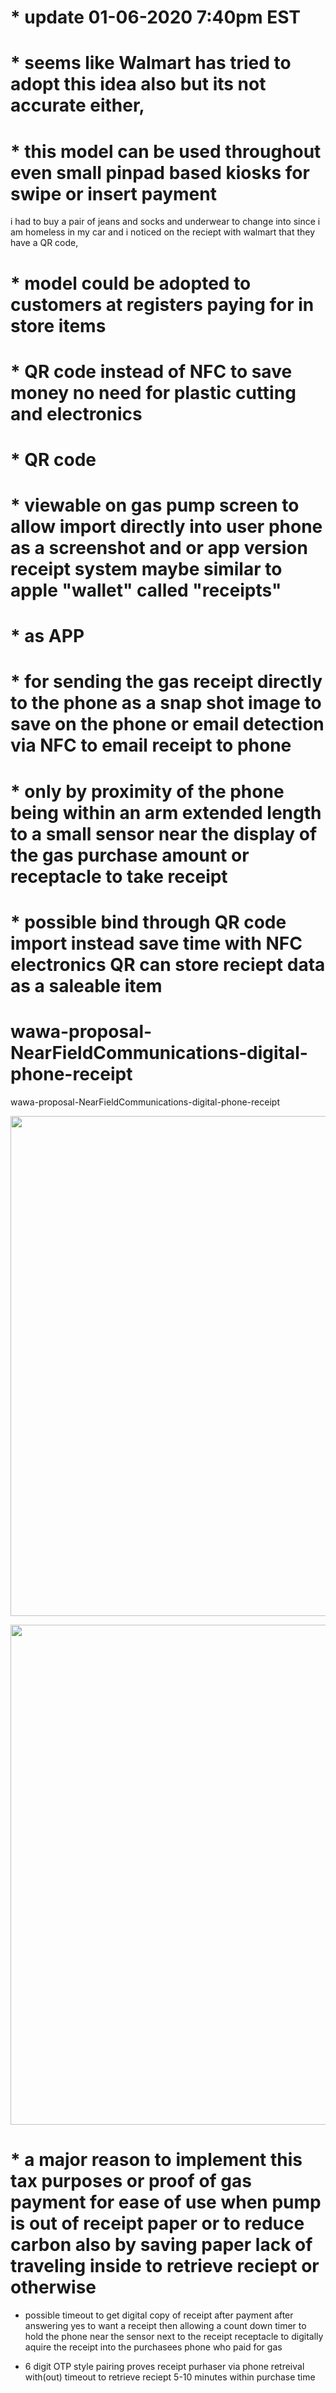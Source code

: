 # * update 01-06-2020 7:40pm EST
# * seems like Walmart has tried to adopt this idea also but its not accurate either,
# * this model can be used throughout even small pinpad based kiosks for swipe or insert payment

i had to buy a pair of jeans and socks and underwear to change into since i am homeless in my car and i noticed on  the reciept with walmart that they have a QR code,

# * model could be adopted to customers at registers paying for in store items 

# * QR code instead of NFC to save money no need for plastic cutting and electronics 
# * QR code
# * viewable on gas pump screen to allow import directly into user phone as a screenshot and or app version receipt system maybe similar to apple "wallet" called "receipts"

# * as APP


# * for sending the gas receipt directly to the phone as a snap shot image to save on the phone or email detection via NFC to email receipt to phone
# * only by proximity of the phone being within an arm extended length to a small sensor near the display of the gas purchase amount  or receptacle to take receipt 



# * possible bind through QR code import instead save time with NFC electronics QR can store reciept data as a saleable item


# wawa-proposal-NearFieldCommunications-digital-phone-receipt
wawa-proposal-NearFieldCommunications-digital-phone-receipt


<p align="center"><img src="https://i.imgur.com/lTJIhwX.png" width="800"></p>

<p align="center"><img src="https://github.com/c4pt000/wawa-proposal-QR-code-digital-gas-receipt-to-phone/raw/master/wawa-QR-receipt.walmar.png" width="800"></p>


# * a major reason to implement this tax purposes or proof of gas payment for ease of use when pump is out of receipt paper or to reduce carbon also by saving paper  lack of traveling inside to retrieve reciept or otherwise


* possible timeout to get digital copy of receipt after payment after answering yes to want a receipt then allowing a count down timer to hold the phone near the sensor next to the receipt receptacle to digitally aquire the receipt into the purchasees phone who paid for gas


* 6 digit OTP style pairing proves receipt purhaser via phone retreival with(out) timeout to retrieve reciept 5-10 minutes within purchase time
